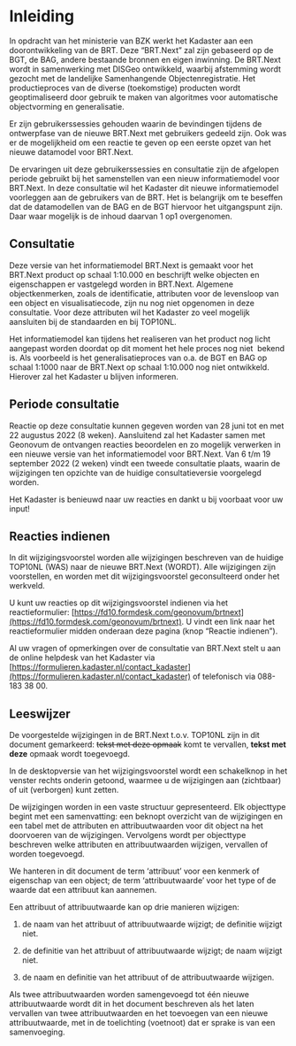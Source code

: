 Inleiding
=========

In opdracht van het ministerie van BZK werkt het Kadaster aan een
doorontwikkeling van de BRT. Deze “BRT.Next” zal zijn gebaseerd op de BGT, de
BAG, andere bestaande bronnen en eigen inwinning. De BRT.Next wordt in
samenwerking met DISGeo ontwikkeld, waarbij afstemming wordt gezocht met de
landelijke Samenhangende Objectenregistratie. Het productieproces van de diverse
(toekomstige) producten wordt geoptimaliseerd door gebruik te maken van
algoritmes voor automatische objectvorming en generalisatie.

Er zijn gebruikerssessies gehouden waarin de bevindingen tijdens de ontwerpfase
van de nieuwe BRT.Next met gebruikers gedeeld zijn. Ook was er de mogelijkheid
om een reactie te geven op een eerste opzet van het nieuwe datamodel voor
BRT.Next.

De ervaringen uit deze gebruikerssessies en consultatie zijn de afgelopen
periode gebruikt bij het samenstellen van een nieuw informatiemodel voor
BRT.Next. In deze consultatie wil het Kadaster dit nieuwe informatiemodel
voorleggen aan de gebruikers van de BRT. Het is belangrijk om te beseffen dat de
datamodellen van de BAG en de BGT hiervoor het uitgangspunt zijn. Daar waar
mogelijk is de inhoud daarvan 1 op1 overgenomen.

Consultatie
-----------

Deze versie van het informatiemodel BRT.Next is gemaakt voor het BRT.Next
product op schaal 1:10.000 en beschrijft welke objecten en eigenschappen er
vastgelegd worden in BRT.Next. Algemene objectkenmerken, zoals de identificatie,
attributen voor de levensloop van een object en visualisatiecode, zijn nu nog
niet opgenomen in deze consultatie. Voor deze attributen wil het Kadaster zo
veel mogelijk aansluiten bij de standaarden en bij TOP10NL.

Het informatiemodel kan tijdens het realiseren van het product nog licht
aangepast worden doordat op dit moment het hele proces nog niet  bekend is. Als
voorbeeld is het generalisatieproces van o.a. de BGT en BAG op schaal 1:1000
naar de BRT.Next op schaal 1:10.000 nog niet ontwikkeld. Hierover zal het
Kadaster u blijven informeren.

Periode consultatie
-------------------

Reactie op deze consultatie kunnen gegeven worden van 28 juni tot en met 22
augustus 2022 (8 weken). Aansluitend zal het Kadaster samen met Geonovum de
ontvangen reacties beoordelen en zo mogelijk verwerken in een nieuwe versie van
het informatiemodel voor BRT.Next. Van 6 t/m 19 september 2022 (2 weken) vindt
een tweede consultatie plaats, waarin de wijzigingen ten opzichte van de huidige
consultatieversie voorgelegd worden.

Het Kadaster is benieuwd naar uw reacties en dankt u bij voorbaat voor uw input!

Reacties indienen
-----------------

In dit wijzigingsvoorstel worden alle wijzigingen beschreven van de huidige
TOP10NL (WAS) naar de nieuwe BRT.Next (WORDT). Alle wijzigingen zijn
voorstellen, en worden met dit wijzigingsvoorstel geconsulteerd onder het
werkveld.

U kunt uw reacties op dit wijzigingsvoorstel indienen via het reactieformulier:
[https://fd10.formdesk.com/geonovum/brtnext](https://fd10.formdesk.com/geonovum/brtnext). U vindt een link naar het
reactieformulier midden onderaan deze pagina (knop “Reactie indienen”).

Al uw vragen of opmerkingen over de consultatie van BRT.Next stelt u aan de
online helpdesk van het Kadaster via
[https://formulieren.kadaster.nl/contact_kadaster](https://formulieren.kadaster.nl/contact_kadaster) of telefonisch via 088-183 38
00.

Leeswijzer
----------

De voorgestelde wijzigingen in de BRT.Next t.o.v. TOP10NL zijn in dit document
gemarkeerd: ~~tekst met deze opmaak~~ komt te vervallen, **tekst met deze**
opmaak wordt toegevoegd.

In de desktopversie van het wijzigingsvoorstel wordt een schakelknop in het
venster rechts onderin getoond, waarmee u de wijzigingen aan (zichtbaar) of uit
(verborgen) kunt zetten.

De wijzigingen worden in een vaste structuur gepresenteerd. Elk objecttype
begint met een samenvatting: een beknopt overzicht van de wijzigingen en een
tabel met de attributen en attribuutwaarden voor dit object na het doorvoeren
van de wijzigingen. Vervolgens wordt per objecttype beschreven welke attributen
en attribuutwaarden wijzigen, vervallen of worden toegevoegd.

We hanteren in dit document de term ‘attribuut’ voor een kenmerk of eigenschap
van een object; de term ‘attribuutwaarde’ voor het type of de waarde dat een
attribuut kan aannemen.

Een attribuut of attribuutwaarde kan op drie manieren wijzigen:

1.  de naam van het attribuut of attribuutwaarde wijzigt; de definitie wijzigt
    niet.

2.  de definitie van het attribuut of attribuutwaarde wijzigt; de naam wijzigt
    niet.

3.  de naam en definitie van het attribuut of de attribuutwaarde wijzigen.

Als twee attribuutwaarden worden samengevoegd tot één nieuwe attribuutwaarde
wordt dit in het document beschreven als het laten vervallen van twee
attribuutwaarden en het toevoegen van een nieuwe attribuutwaarde, met in de
toelichting (voetnoot) dat er sprake is van een samenvoeging.
